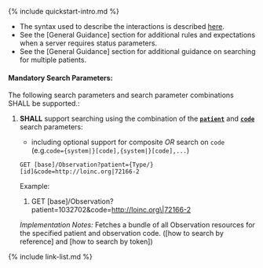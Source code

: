 {% include quickstart-intro.md %}

- The syntax used to describe the interactions is described [here](general-guidance.html#search-syntax).
- See the [General Guidance] section for additional rules and expectations when a server requires status parameters.
- See the [General Guidance] section for additional guidance on searching for multiple patients.

#### Mandatory Search Parameters:

The following search parameters and search parameter combinations SHALL be supported.:

1. **SHALL** support searching using the combination of the **[`patient`](SearchParameter-us-core-observation-patient.html)** and **[`code`](SearchParameter-us-core-observation-code.html)** search parameters:
    - including optional support for composite *OR* search on `code` (e.g.`code={system|}[code],{system|}[code],...`)

    `GET [base]/Observation?patient={Type/}[id]&code=http://loinc.org|72166-2`

    Example:
    
      1. GET [base]/Observation?patient=1032702&amp;code=http://loinc.org\|72166-2

    *Implementation Notes:* Fetches a bundle of all Observation resources for the specified patient and observation code. ([how to search by reference] and [how to search by token])





{% include link-list.md %}